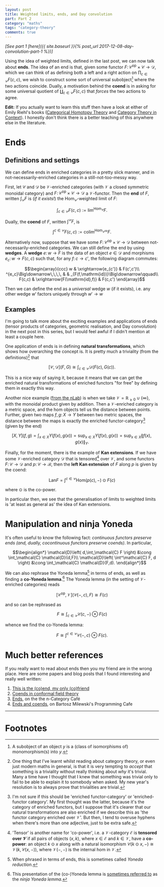 ```yaml
---
layout: post
title: Weighted limits, ends, and Day convolution
part: Part 2
category: "maths"
tags: "category-theory"
comments: true
---
```


_[See part 1 [here]({{ site.baseurl }}{% post_url 2017-12-08-day-convolution-part-1 %})]_

Using the idea of weighted limits, defined in the last post, we can now talk about **ends**.
The idea of an end is that, given some functor $F\colon \mathcal{C}^\mathrm{op}\times\mathcal{C}\to\mathcal{D}$, which we can think of as defining both a left and a right action on $\prod_{c\in\mathcal{C}}F(c,c)$, we wish to construct some sort of universal subobject[^1] where the two actions coincide.
Dually, a motivation behind the **coend** is in asking for some universal quotient of $\coprod_{c\in\mathcal{C}}F(c,c)$ that _forces_ the two actions to agree.

<!--more-->

**Edit:** If you actually want to learn this stuff then have a look at either of Emily Riehl's books ([Categorical Homotopy Theory](http://www.math.jhu.edu/~eriehl/cathtpy.pdf) and [Category Theory in Context](http://www.math.jhu.edu/~eriehl/context.pdf)).
I honestly don't think there is a better teaching of this anywhere else in the literature.

# Ends

## Definitions and settings

We can define ends in enriched categories in a pretty slick manner, and in not-necessarily-enriched categories in a still-not-too-messy way.

First, let $\mathcal{C}$ and $\mathcal{D}$ be $\mathcal{V}$-enriched categories (with $\mathcal{V}$ a closed symmetric monoidal category) and $F\colon \mathcal{C}^\mathrm{op}\times\mathcal{C}\to\mathcal{D}$ a $\mathcal{V}$-functor.
Then the **end** of $F$, written $\int_\mathcal{C} F$ is (_if it exists!_) the $\mathrm{Hom}_\mathcal{C}$-weighted limit of $F$:

$$\int_{c\in\mathcal{C}} F(c,c) := \mathrm{lim}^{\mathrm{Hom}_\mathcal{C}} F.$$

Dually, the **coend** of $F$, written $\int^\mathcal{C} F$, is

$$\int^{c\in\mathcal{C}} F(c,c) := \mathrm{colim}^{\mathrm{Hom}_{\mathcal{C}^\mathrm{op}}} F.$$

Alternatively now, suppose that we have some $F\colon \mathcal{C}^\mathrm{op}\times\mathcal{C}\to\mathcal{D}$ between not-necessarily-enriched categories.
We can still define the end by using **wedges**.
A **wedge** $e\colon w\to F$ is the data of an object $e\in\mathcal{D}$ and morphisms $e_c\colon w\to F(c,c)$ such that, for any $f\colon c\to c'$, the following diagram commutes:

$$\begin{array}{ccc}
w & \xrightarrow{e_{c'}} & F(c',c')\\
^{e_c}\Big\downarrow\,\,\,\, & & _{F(f,\mathrm{id})}\Big\downarrow\qquad\\
F(c,c) & \xrightarrow{F(\mathrm{id},f)} & F(c,c')
\end{array}$$

Then we can define the end as a _universal_ wedge $w$ (if it exists), i.e. any other wedge $w'$ factors uniquely through $w'\to w$

## Examples

I'm going to talk more about the exciting examples and applications of ends (tensor products of categories, geometric realisation, and Day convolution) in the next post in this series, but I would feel awful if I didn't mention at least a couple here.

One application of ends is in defining **natural transformations**, which shows how overarching the concept is.
It is pretty much a triviality (from the definitions)[^4] that

$$[\mathcal{C},\mathcal{D}](F,G) \cong \int_{c\in\mathcal{C}} \mathcal{D}\big(F(c),G(c)\big).$$

This is a nice way of saying it, because it means that we can get the enriched natural transformations of enriched functors "for free" by defining them in exactly this way.

Another nice example ([from the nLab](https://ncatlab.org/nlab/show/end#enriched_functor_categories)) is when we take $\mathcal{V}=\mathbb{R}_{\geqslant0}\cup\{\infty\}$, with the monoidal product given by addition.
Then a $\mathcal{V}$-enriched category is a metric space, and the hom objects tell us the distance between points.
Further, given two maps $f,g\colon X\to Y$ between two metric spaces, the distance between the maps is exactly the enriched functor-category[^5] (given by the end)

$$[X,Y](f,g) = \int _{x\in X} Y(f(x),g(x)) = \sup_{x\in X} Y(f(x),g(x)) = \sup_{x\in X} \|f(x),g(x)\|_Y.$$

Finally, for the moment, there is the example of **Kan extensions**.
If we have some $\mathcal{V}$-enriched category $\mathcal{D}$ that is tensored[^6] over $\mathcal{V}$, and some functors $F\colon\mathcal{C}\to\mathcal{D}$ and $p\colon\mathcal{C}\to\mathcal{B}$, then the **left Kan extension** of $F$ along $p$ is given by the coend:

$$\mathrm{Lan}F = \int^{c\in\mathcal{C}} \mathrm{Hom}(p(c),-)\odot F(c)$$

where $\odot$ is the co-power.

In particular then, we see that the generalisation of limits to weighted limits is 'at least as general as' the idea of Kan extensions.

# Manipulation and ninja Yoneda

It's often useful to know the following fact: *continuous functors preserve ends (and, dually, cocontinuous functors preserve coends)*.
In particular,

$$\begin{align*}
    \mathcal{D}\left( d,\int_\mathcal{C} F \right) &\cong \int_\mathcal{C} \mathcal{D}(d,F)\\
    \mathcal{D}\left( \int^\mathcal{C} F, d \right) &\cong \int_\mathcal{C} \mathcal{D}(F,d).
\end{align*}$$

We can also rephrase the Yoneda lemma[^3] in terms of ends, as well as finding a **co-Yoneda lemma**.[^2]
The Yoneda lemma (in the setting of $\mathcal{V}$-enriched categories) reads

$$[\mathcal{C}^\mathrm{op},\mathcal{V}](\mathcal{C}(-,c),F) \cong F(c)$$

and so can be rephrased as

$$F \cong \int_{c\in\mathcal{C}} \mathcal{C}(c,-)\otimes F(c)$$

whence we find the co-Yoneda lemma:

$$F \cong \int^{c\in\mathcal{C}} \mathcal{C}(-,c)\otimes F(c).$$

# Much better references

If you really want to read about ends then you my friend are in the wrong place.
Here are some papers and blog posts that I found interesting and really well written:

1. [This is the (co)end, my only (co)friend](https://arxiv.org/abs/1501.02503)
2. [Coends in conformal field theory](https://arxiv.org/abs/1604.01670)
3. [Ends](https://golem.ph.utexas.edu/category/2014/01/ends.html), on the the n-Category Café
4. [Ends and coends](https://bartoszmilewski.com/2017/03/29/ends-and-coends/), on Bartosz Milewski's Programming Cafe

---

# Footnotes

[^1]: A subobject of an object $y$ is a (class of isomorphisms of) monomorphism(s) into $y$.
[^2]: This presentation of the (co-)Yoneda lemma is [sometimes referred to](https://mathoverflow.net/a/20451) as the _ninja Yoneda lemma_.
[^3]: When phrased in terms of ends, this is sometimes called _Yoneda reduction_.
[^4]: One thing that I've learnt whilst reading about category theory, or even just modern maths in general, is that it is very tempting to _accept_ that something is a triviality without really thinking about _why_ it's trivial. Many a time have I thought that I knew that something was trivial only to fail to be able to explain it to somebody when asked. My new year's resolution is to always prove that trivialities are trivial.
[^5]: I'm not sure if this should be 'enriched functor-category' or 'enriched-functor category'. My first thought was the latter, because it's the category of enriched functors, but I suppose that it's clearer that our natural transformations are also enriched if we describe this as 'the functor category enriched over $\mathcal{V}$'. But then, I tend to overuse hyphens when there's more than one adjective, just to be extra safe.
[^6]: 'Tensor' is another name for 'co-power', i.e. a $\mathcal{V}$-category $\mathcal{E}$ is **tensored over $\mathcal{V}$** if all pairs of objects $(x,k)$, where $x\in\mathcal{E}$ and $k\in\mathcal{V}$, have a **co-power**: an object $k\odot x$ along with a natural isomorphism $\mathcal{C}(k\odot x, -) \cong \mathcal{V}(k, \mathcal{C}(x,-))$, where $\mathcal{V}(-,-)$ is the internal hom in $\mathcal{V}$.